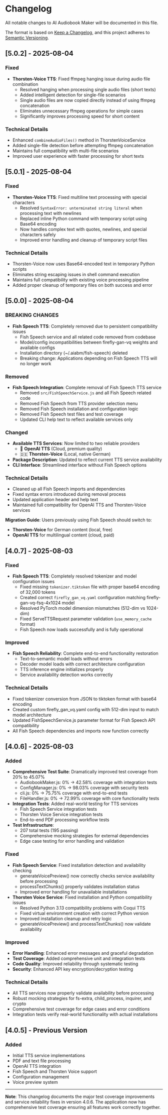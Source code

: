 # Changelog

All notable changes to AI Audiobook Maker will be documented in this file.

The format is based on [Keep a Changelog](https://keepachangelog.com/en/1.0.0/),
and this project adheres to [Semantic Versioning](https://semver.org/spec/v2.0.0.html).

## [5.0.2] - 2025-08-04

### Fixed
- **Thorsten-Voice TTS**: Fixed ffmpeg hanging issue during audio file combination
  - Resolved hanging when processing single audio files (short texts)
  - Added intelligent detection for single-file scenarios
  - Single audio files are now copied directly instead of using ffmpeg concatenation
  - Eliminates unnecessary ffmpeg operations for simple cases
  - Significantly improves processing speed for short content

### Technical Details
- Enhanced `combineAudioFiles()` method in ThorstenVoiceService
- Added single-file detection before attempting ffmpeg concatenation
- Maintains full compatibility with multi-file scenarios
- Improved user experience with faster processing for short texts

## [5.0.1] - 2025-08-04

### Fixed
- **Thorsten-Voice TTS**: Fixed multiline text processing with special characters
  - Resolved `SyntaxError: unterminated string literal` when processing text with newlines
  - Replaced inline Python command with temporary script using Base64 encoding
  - Now handles complex text with quotes, newlines, and special characters safely
  - Improved error handling and cleanup of temporary script files

### Technical Details
- Thorsten-Voice now uses Base64-encoded text in temporary Python scripts
- Eliminates string escaping issues in shell command execution
- Maintains full compatibility with existing voice processing pipeline
- Added proper cleanup of temporary files on both success and error

## [5.0.0] - 2025-08-04

### BREAKING CHANGES
- **Fish Speech TTS**: Completely removed due to persistent compatibility issues
  - Fish Speech service and all related code removed from codebase
  - Model/config incompatibilities between firefly-gan-vq weights and available configs
  - Installation directory (~/.aiabm/fish-speech) deleted
  - Breaking change: Applications depending on Fish Speech TTS will no longer work

### Removed
- **Fish Speech Integration**: Complete removal of Fish Speech TTS service
  - Removed `src/FishSpeechService.js` and all Fish Speech related code
  - Removed Fish Speech from TTS provider selection menu
  - Removed Fish Speech installation and configuration logic
  - Removed Fish Speech test files and test coverage
  - Updated CLI help text to reflect available services only

### Changed
- **Available TTS Services**: Now limited to two reliable providers
  - 🤖 **OpenAI TTS** (Cloud, premium quality)
  - 🇩🇪 **Thorsten-Voice** (Local, native German)
- **Package Description**: Updated to reflect current TTS service availability
- **CLI Interface**: Streamlined interface without Fish Speech options

### Technical Details
- Cleaned up all Fish Speech imports and dependencies
- Fixed syntax errors introduced during removal process
- Updated application header and help text
- Maintained full compatibility for OpenAI TTS and Thorsten-Voice services

**Migration Guide**: Users previously using Fish Speech should switch to:
- **Thorsten-Voice** for German content (local, free)
- **OpenAI TTS** for multilingual content (cloud, paid)

## [4.0.7] - 2025-08-03

### Fixed
- **Fish Speech TTS**: Completely resolved tokenizer and model configuration issues
  - Fixed missing `tokenizer.tiktoken` file with proper base64 encoding of 32,000 tokens
  - Created correct `firefly_gan_vq.yaml` configuration matching firefly-gan-vq-fsq-4x1024 model
  - Resolved PyTorch model dimension mismatches (512-dim vs 1024-dim)
  - Fixed ServeTTSRequest parameter validation (`use_memory_cache` format)
  - Fish Speech now loads successfully and is fully operational

### Improved
- **Fish Speech Reliability**: Complete end-to-end functionality restoration
  - Text-to-semantic model loads without errors
  - Decoder model loads with correct architecture configuration
  - TTS inference engine initializes properly
  - Service availability detection works correctly

### Technical Details
- Fixed tokenizer conversion from JSON to tiktoken format with base64 encoding
- Created custom firefly_gan_vq.yaml config with 512-dim input to match model architecture
- Updated FishSpeechService.js parameter format for Fish Speech API compatibility
- All Fish Speech dependencies and imports now function correctly

## [4.0.6] - 2025-08-03

### Added
- **Comprehensive Test Suite**: Dramatically improved test coverage from 20% to 45.07%
  - AudiobookMaker.js: 0% → 42.58% coverage with integration tests
  - ConfigManager.js: 0% → 98.03% coverage with security tests  
  - cli.js: 0% → 75.75% coverage with end-to-end tests
  - FileHandler.js: 0% → 72.99% coverage with core functionality tests
- **Integration Tests**: Added real-world testing for TTS services
  - Fish Speech Service integration tests
  - Thorsten Voice Service integration tests
  - End-to-end PDF processing workflow tests
- **Test Infrastructure**: 
  - 207 total tests (195 passing)
  - Comprehensive mocking strategies for external dependencies
  - Edge case testing for error handling and validation

### Fixed
- **Fish Speech Service**: Fixed installation detection and availability checking
  - generateVoicePreview() now correctly checks service availability before processing
  - processTextChunks() properly validates installation status
  - Improved error handling for unavailable installations
- **Thorsten Voice Service**: Fixed installation and Python compatibility issues
  - Resolved Python 3.13 compatibility problems with Coqui TTS
  - Fixed virtual environment creation with correct Python version
  - Improved installation cleanup and retry logic
  - generateVoicePreview() and processTextChunks() now validate availability

### Improved
- **Error Handling**: Enhanced error messages and graceful degradation
- **Test Coverage**: Added comprehensive unit and integration tests
- **Code Quality**: Improved reliability through systematic testing
- **Security**: Enhanced API key encryption/decryption testing

### Technical Details
- All TTS services now properly validate availability before processing
- Robust mocking strategies for fs-extra, child_process, inquirer, and crypto
- Comprehensive test coverage for edge cases and error conditions
- Integration tests verify real-world functionality with actual installations

## [4.0.5] - Previous Version
### Added
- Initial TTS service implementations
- PDF and text file processing
- OpenAI TTS integration
- Fish Speech and Thorsten Voice support
- Configuration management
- Voice preview system

---

**Note**: This changelog documents the major test coverage improvements and service reliability fixes in version 4.0.6. The application now has comprehensive test coverage ensuring all features work correctly together.